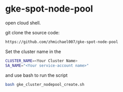 # gke-spot-node-pool

open cloud shell. 


git clone the source code:
```bash
https://github.com/zhmichael007/gke-spot-node-pool
```

Set the cluster name in the 
```bash
CLUSTER_NAME=<Your Cluster Name>
SA_NAME="<Your service-account name>"
```

and use bash to run the script
```bash
bash gke_cluster_nodepool_create.sh
```
